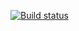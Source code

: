 [![Build status](https://ci.appveyor.com/api/projects/status/lnvnx2m5l1o9ljlw?svg=true)](https://ci.appveyor.com/project/FURSADMIT/authorizationapi)